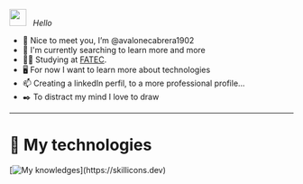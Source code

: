 <img src="https://user-images.githubusercontent.com/74038190/214644152-52f47eb3-5e31-4f47-8758-05c9468d5596.gif" width="30px" /> &nbsp; *Hello*

- 👋 Nice to meet you, I’m @avalonecabrera1902
- 🌱 I'm currently searching to learn more and more
- 👨‍💻 Studying at [FATEC](https://fatecmm.edu.br/).
- 🖥️ For now I want to learn more about technologies
- 📫 Creating a linkedIn perfil, to a more professional profile...
- ✒️ To distract my mind I love to draw
***
# 🚀 My technologies
[![My knowledges](https://skillicons.dev/icons?i=github,html,vscode,)](https://skillicons.dev)
